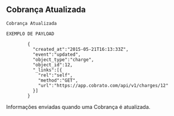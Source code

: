## Cobrança Atualizada

```shell
Cobrança Atualizada

EXEMPLO DE PAYLOAD

        {
          "created_at":"2015-05-21T16:13:33Z",
          "event":"updated",
          "object_type":"charge",
          "object_id":12,
          "_links":[{
            "rel":"self",
            "method":"GET",
            "url":"https://app.cobrato.com/api/v1/charges/12"
          }]
        }

```
<aside class="notice">
Informações enviadas quando uma Cobrança é atualizada.
</aside>
